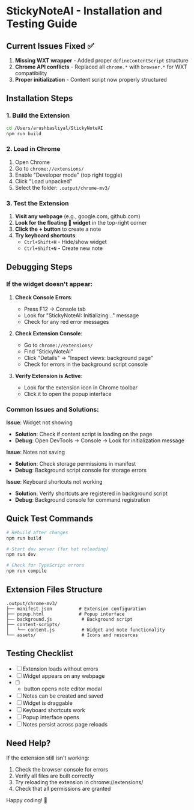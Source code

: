 # StickyNoteAI - Installation and Testing Guide

## Current Issues Fixed ✅

1. **Missing WXT wrapper** - Added proper `defineContentScript` structure
2. **Chrome API conflicts** - Replaced all `chrome.*` with `browser.*` for WXT compatibility
3. **Proper initialization** - Content script now properly structured

## Installation Steps

### 1. Build the Extension

```bash
cd /Users/arushbasliyal/StickyNoteAI
npm run build
```

### 2. Load in Chrome

1. Open Chrome
2. Go to `chrome://extensions/`
3. Enable "Developer mode" (top right toggle)
4. Click "Load unpacked"
5. Select the folder: `.output/chrome-mv3/`

### 3. Test the Extension

1. **Visit any webpage** (e.g., google.com, github.com)
2. **Look for the floating 📝 widget** in the top-right corner
3. **Click the + button** to create a note
4. **Try keyboard shortcuts**:
   - `Ctrl+Shift+H` - Hide/show widget
   - `Ctrl+Shift+N` - Create new note

## Debugging Steps

### If the widget doesn't appear:

1. **Check Console Errors**:

   - Press F12 → Console tab
   - Look for "StickyNoteAI: Initializing..." message
   - Check for any red error messages

2. **Check Extension Console**:

   - Go to `chrome://extensions/`
   - Find "StickyNoteAI"
   - Click "Details" → "Inspect views: background page"
   - Check for errors in the background script console

3. **Verify Extension is Active**:
   - Look for the extension icon in Chrome toolbar
   - Click it to open the popup interface

### Common Issues and Solutions:

**Issue**: Widget not showing

- **Solution**: Check if content script is loading on the page
- **Debug**: Open DevTools → Console → Look for initialization message

**Issue**: Notes not saving

- **Solution**: Check storage permissions in manifest
- **Debug**: Background script console for storage errors

**Issue**: Keyboard shortcuts not working

- **Solution**: Verify shortcuts are registered in background script
- **Debug**: Background console for command registration

## Quick Test Commands

```bash
# Rebuild after changes
npm run build

# Start dev server (for hot reloading)
npm run dev

# Check for TypeScript errors
npm run compile
```

## Extension Files Structure

```
.output/chrome-mv3/
├── manifest.json          # Extension configuration
├── popup.html             # Popup interface
├── background.js           # Background script
├── content-scripts/
│   └── content.js          # Widget and note functionality
└── assets/                 # Icons and resources
```

## Testing Checklist

- [ ] Extension loads without errors
- [ ] Widget appears on any webpage
- [ ] - button opens note editor modal
- [ ] Notes can be created and saved
- [ ] Widget is draggable
- [ ] Keyboard shortcuts work
- [ ] Popup interface opens
- [ ] Notes persist across page reloads

## Need Help?

If the extension still isn't working:

1. Check the browser console for errors
2. Verify all files are built correctly
3. Try reloading the extension in chrome://extensions/
4. Check that all permissions are granted

Happy coding! 🚀
